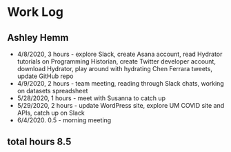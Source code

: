 # Work Log 
## Ashley Hemm

* 4/8/2020, 3 hours - explore Slack, create Asana account, read Hydrator tutorials on Programming Historian, create Twitter developer account, download Hydrator, play around with hydrating Chen Ferrara tweets, update GitHub repo
* 4/9/2020, 2 hours - team meeting, reading through Slack chats, working on datasets spreadsheet
* 5/28/2020, 1 hours - meet with Susanna to catch up
* 5/29/2020, 2 hours - update WordPress site, explore UM COVID site and APIs, catch up on Slack
* 6/4/2020. 0.5 - morning meeting

## total hours 8.5
